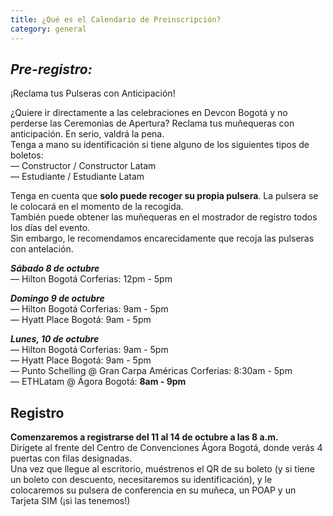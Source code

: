 ```yaml
---
title: ¿Qué es el Calendario de Preinscripción?
category: general
---
```

## ***Pre-registro:*** <br>
¡Reclama tus Pulseras con Anticipación!

¿Quiere ir directamente a las celebraciones en Devcon Bogotá y no perderse las Ceremonias de Apertura? Reclama tus muñequeras con anticipación. En serio, valdrá la pena. <br>
Tenga a mano su identificación si tiene alguno de los siguientes tipos de boletos: <br>
—﻿ Constructor / Constructor Latam <br>
—﻿ Estudiante / Estudiante Latam <br>

Tenga en cuenta que **solo puede recoger su propia pulsera**. La pulsera se le colocará en el momento de la recogida. <br>
También puede obtener las muñequeras en el mostrador de registro todos los días del evento. <br> Sin embargo, le recomendamos encarecidamente que recoja las pulseras con antelación.


***Sábado 8 de octubre*** <br>
— Hilton Bogotá Corferias: 12pm - 5pm

***Domingo 9 de octubre*** <br>
— Hilton Bogotá Corferias: 9am - 5pm <br>
— Hyatt Place Bogotá: 9am - 5pm

***Lunes, 10 de octubre*** <br>
— Hilton Bogotá Corferias: 9am - 5pm <br>
— Hyatt Place Bogotá: 9am - 5pm <br>
— Punto Schelling @ Gran Carpa Américas Corferias: 8:30am - 5pm <br>
— ETHLatam @ Ágora Bogotá: **8am - 9pm** <br>

## **Registro**

**Comenzaremos a registrarse del 11 al 14 de octubre a las 8 a.m.** <br>
Dirígete al frente del Centro de Convenciones Ágora Bogotá, donde verás 4 puertas con filas designadas. <br>
Una vez que llegue al escritorio, muéstrenos el QR de su boleto (y si tiene un boleto con descuento, necesitaremos su identificación), y le colocaremos su pulsera de conferencia en su muñeca, un POAP y un Tarjeta SIM (¡si las tenemos!)